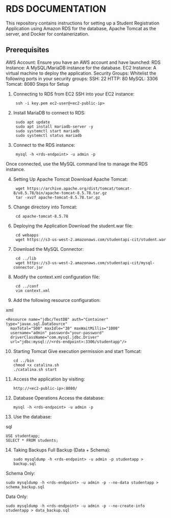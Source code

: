 # RDS DOCUMENTATION
This repository contains instructions for setting up a Student Registration Application using Amazon RDS for the database, Apache Tomcat as the server, and Docker for containerization.

## Prerequisites
AWS Account: Ensure you have an AWS account and have launched:
RDS Instance: A MySQL/MariaDB instance for the database.
EC2 Instance: A virtual machine to deploy the application.
Security Groups: Whitelist the following ports in your security groups:
SSH: 22
HTTP: 80
MySQL: 3306
Tomcat: 8080
Steps for Setup
1. Connecting to RDS from EC2
SSH into your EC2 instance:

        ssh -i key.pem ec2-user@<ec2-public-ip>
2. Install MariaDB to connect to RDS:

        sudo apt update
        sudo apt install mariadb-server -y
        sudo systemctl start mariadb
        sudo systemctl status mariadb
3. Connect to the RDS instance:

        mysql -h <rds-endpoint> -u admin -p
Once connected, use the MySQL command line to manage the RDS instance.

4. Setting Up Apache Tomcat
Download Apache Tomcat:

        wget https://archive.apache.org/dist/tomcat/tomcat-8/v8.5.78/bin/apache-tomcat-8.5.78.tar.gz
        tar -xvzf apache-tomcat-8.5.78.tar.gz
5. Change directory into Tomcat:

        cd apache-tomcat-8.5.78
6. Deploying the Application
Download the student.war file:


        cd webapps
        wget https://s3-us-west-2.amazonaws.com/studentapi-cit/student.war
7. Download the MySQL Connector:

        cd ../lib
        wget https://s3-us-west-2.amazonaws.com/studentapi-cit/mysql-connector.jar
8. Modify the context.xml configuration file:

        cd ../conf
        vim context.xml
9. Add the following resource configuration:

xml

    <Resource name="jdbc/TestDB" auth="Container" type="javax.sql.DataSource"
      maxTotal="500" maxIdle="30" maxWaitMillis="1000"
      username="admin" password="your-password"
      driverClassName="com.mysql.jdbc.Driver"
      url="jdbc:mysql://<rds-endpoint>:3306/studentapp"/>
10. Starting Tomcat
Give execution permission and start Tomcat:

        cd ../bin
        chmod +x catalina.sh
        ./catalina.sh start
11. Access the application by visiting:

        http://<ec2-public-ip>:8080/
12. Database Operations
Access the database:

        mysql -h <rds-endpoint> -u admin -p
13. Use the database:

sql

    USE studentapp;
    SELECT * FROM students;
14. Taking Backups
Full Backup (Data + Schema):


        sudo mysqldump -h <rds-endpoint> -u admin -p studentapp > backup.sql
Schema Only:


    sudo mysqldump -h <rds-endpoint> -u admin -p --no-data studentapp > schema_backup.sql
Data Only:


    sudo mysqldump -h <rds-endpoint> -u admin -p --no-create-info studentapp > data_backup.sql
